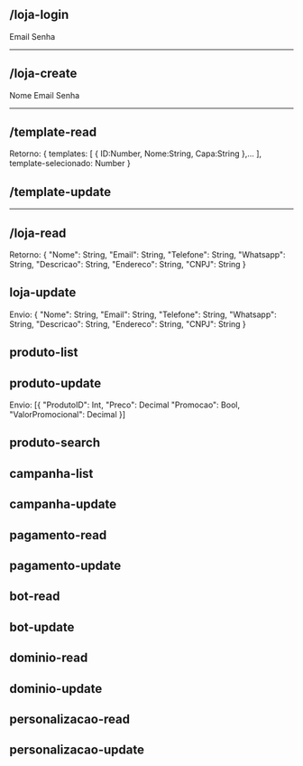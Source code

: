 

## /loja-login 

Email
Senha

-------------------------

## /loja-create

Nome
Email
Senha


--------------------------

## /template-read

Retorno:
{
    templates: [
        {
            ID:Number,
            Nome:String,
            Capa:String
        },...
    ],
    template-selecionado: Number
}


## /template-update

--------------------------

## /loja-read

Retorno: {
    "Nome": String,
    "Email": String,
    "Telefone": String,
    "Whatsapp": String,
    "Descricao": String,
    "Endereco": String,
    "CNPJ": String
}

## loja-update

Envio: {
    "Nome": String,
    "Email": String,
    "Telefone": String,
    "Whatsapp": String,
    "Descricao": String,
    "Endereco": String,
    "CNPJ": String
}

## produto-list

## produto-update

Envio: [{
    "ProdutoID": Int,
    "Preco": Decimal
    "Promocao": Bool,
    "ValorPromocional": Decimal
}]

## produto-search

## campanha-list

## campanha-update

## pagamento-read

## pagamento-update

## bot-read

## bot-update

## dominio-read

## dominio-update

## personalizacao-read

## personalizacao-update

